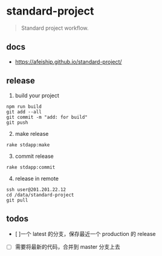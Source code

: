 # standard-project
> Standard project workflow.

## docs
- https://afeiship.github.io/standard-project/

## release
1. build your project
  ```shell
  npm run build
  git add --all
  git commit -m "add: for build"
  git push
  ```

2. make release
  ```shell
  rake stdapp:make
  ```

3. commit release
  ```shell
  rake stdapp:commit
  ```

4. release in remote
  ```shell
  ssh user@201.201.22.12
  cd /data/standard-project
  git pull
  ```

## todos
- [ ]一个 latest 的分支，保存最近一个 production 的 release
- [ ] 需要将最新的代码，合并到 master 分支上去